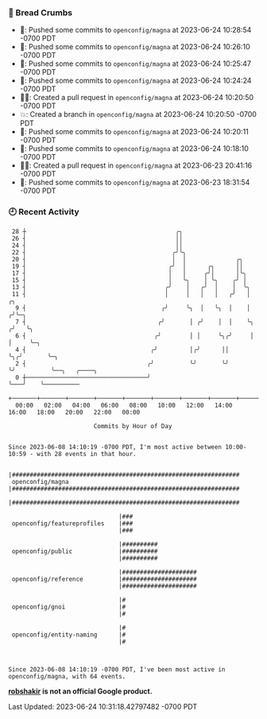 ### 🍞 Bread Crumbs

 * 🚢: Pushed some commits to `openconfig/magna` at 2023-06-24 10:28:54 -0700 PDT
 * 🚢: Pushed some commits to `openconfig/magna` at 2023-06-24 10:26:10 -0700 PDT
 * 🚢: Pushed some commits to `openconfig/magna` at 2023-06-24 10:25:47 -0700 PDT
 * 🚢: Pushed some commits to `openconfig/magna` at 2023-06-24 10:24:24 -0700 PDT
 * ✍🏼: Created a pull request in `openconfig/magna` at 2023-06-24 10:20:50 -0700 PDT
 * 💥: Created a branch in `openconfig/magna` at 2023-06-24 10:20:50 -0700 PDT
 * 🚢: Pushed some commits to `openconfig/magna` at 2023-06-24 10:20:11 -0700 PDT
 * 🚢: Pushed some commits to `openconfig/magna` at 2023-06-24 10:18:10 -0700 PDT
 * ✍🏼: Created a pull request in `openconfig/magna` at 2023-06-23 20:41:16 -0700 PDT
 * 🚢: Pushed some commits to `openconfig/magna` at 2023-06-23 18:31:54 -0700 PDT

### 🕘 Recent Activity
```
 28 ┼                                          ╭╮
 26 ┤                                          ││
 24 ┤                                          ││
 22 ┤                                         ╭╯╰╮
 20 ┤                                         │  │              ╭╮
 19 ┤                                        ╭╯  │      ╭╮      ││
 17 ┤                                        │   │     ╭╯│      │╰╮
 15 ┤                                        │   ╰╮    │ ╰╮    ╭╯ │
 13 ┤                                       ╭╯    │   ╭╯  │    │  ╰╮
 11 ┤                                       │     │   │   │   ╭╯   │     ╭╮
  9 ┤                                      ╭╯     ╰╮  │   ╰╮  │    │    ╭╯╰─╮
  7 ┤                                     ╭╯       │ ╭╯    │  │    ╰╮  ╭╯   ╰╮
  6 ┤                                    ╭╯        │ │     ╰╮╭╯     │  │     ╰─╮
  4 ┤                                   ╭╯         │╭╯      ││      ╰╮╭╯       ╰─╮
  2 ┤                                  ╭╯          ╰╯       ╰╯       ╰╯          ╰──╮   ╭────╮
  0 ┼──────────────────────────────────╯                                            ╰───╯    ╰──────────
    +───────+───────+───────+───────+───────+───────+───────+───────+───────+───────+───────+───────+────
  00:00   02:00   04:00   06:00   08:00   10:00   12:00   14:00   16:00   18:00   20:00   22:00   00:00   

						Commits by Hour of Day


Since 2023-06-08 14:10:19 -0700 PDT, I'm most active between 10:00-10:59 - with 28 events in that hour.

```



```
                               |################################################################
 openconfig/magna              |################################################################
                               |################################################################

                               |###
 openconfig/featureprofiles    |###
                               |###

                               |##########
 openconfig/public             |##########
                               |##########

                               |#####################
 openconfig/reference          |#####################
                               |#####################

                               |#
 openconfig/gnoi               |#
                               |#

                               |#
 openconfig/entity-naming      |#
                               |#



Since 2023-06-08 14:10:19 -0700 PDT, I've been most active in openconfig/magna, with 64 events.

```
**[robshakir](mailto:robjs@google.com) is not an official Google product.**  


Last Updated: 2023-06-24 10:31:18.42797482 -0700 PDT
